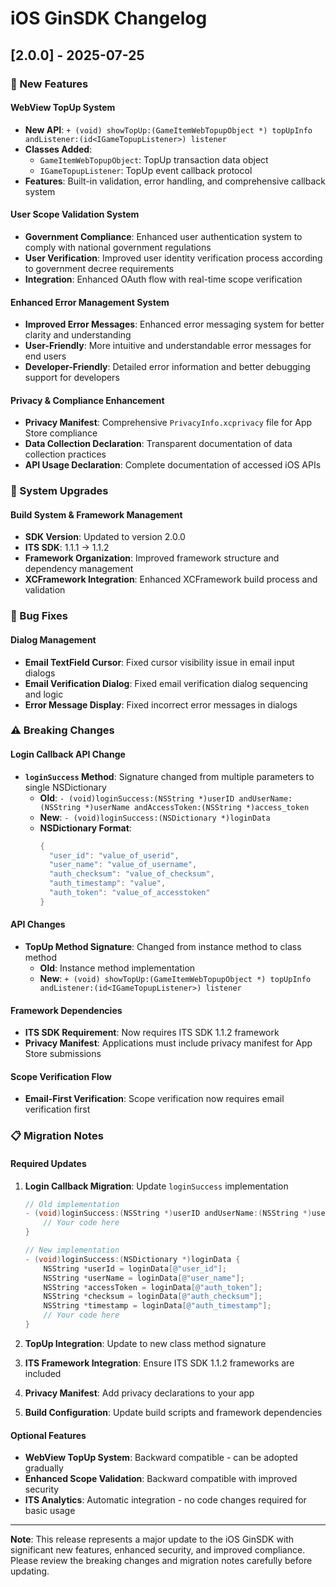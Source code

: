 # iOS GinSDK Changelog

## [2.0.0] - 2025-07-25

### 🚀 New Features

#### WebView TopUp System
- **New API**: `+ (void) showTopUp:(GameItemWebTopupObject *) topUpInfo andListener:(id<IGameTopupListener>) listener`
- **Classes Added**: 
  - `GameItemWebTopupObject`: TopUp transaction data object
  - `IGameTopupListener`: TopUp event callback protocol
- **Features**: Built-in validation, error handling, and comprehensive callback system

#### User Scope Validation System
- **Government Compliance**: Enhanced user authentication system to comply with national government regulations
- **User Verification**: Improved user identity verification process according to government decree requirements
- **Integration**: Enhanced OAuth flow with real-time scope verification

#### Enhanced Error Management System
- **Improved Error Messages**: Enhanced error messaging system for better clarity and understanding
- **User-Friendly**: More intuitive and understandable error messages for end users
- **Developer-Friendly**: Detailed error information and better debugging support for developers

#### Privacy & Compliance Enhancement
- **Privacy Manifest**: Comprehensive `PrivacyInfo.xcprivacy` file for App Store compliance
- **Data Collection Declaration**: Transparent documentation of data collection practices
- **API Usage Declaration**: Complete documentation of accessed iOS APIs

### 🔧 System Upgrades

#### Build System & Framework Management
- **SDK Version**: Updated to version 2.0.0
- **ITS SDK**: 1.1.1 → 1.1.2
- **Framework Organization**: Improved framework structure and dependency management
- **XCFramework Integration**: Enhanced XCFramework build process and validation

### 🐛 Bug Fixes

#### Dialog Management
- **Email TextField Cursor**: Fixed cursor visibility issue in email input dialogs
- **Email Verification Dialog**: Fixed email verification dialog sequencing and logic
- **Error Message Display**: Fixed incorrect error messages in dialogs

### ⚠️ Breaking Changes

#### Login Callback API Change
- **`loginSuccess` Method**: Signature changed from multiple parameters to single NSDictionary
  - **Old**: `- (void)loginSuccess:(NSString *)userID andUserName:(NSString *)userName andAccessToken:(NSString *)access_token`
  - **New**: `- (void)loginSuccess:(NSDictionary *)loginData`
  - **NSDictionary Format**:
    ```objectivec
    {
      "user_id": "value_of_userid",
      "user_name": "value_of_username", 
      "auth_checksum": "value_of_checksum",
      "auth_timestamp": "value",
      "auth_token": "value_of_accesstoken"
    }
    ```

#### API Changes
- **TopUp Method Signature**: Changed from instance method to class method
  - **Old**: Instance method implementation
  - **New**: `+ (void) showTopUp:(GameItemWebTopupObject *) topUpInfo andListener:(id<IGameTopupListener>) listener`

#### Framework Dependencies
- **ITS SDK Requirement**: Now requires ITS SDK 1.1.2 framework
- **Privacy Manifest**: Applications must include privacy manifest for App Store submissions

#### Scope Verification Flow
- **Email-First Verification**: Scope verification now requires email verification first

### 📋 Migration Notes

#### Required Updates
1. **Login Callback Migration**: Update `loginSuccess` implementation
   ```objectivec
   // Old implementation
   - (void)loginSuccess:(NSString *)userID andUserName:(NSString *)userName andAccessToken:(NSString *)access_token {
       // Your code here
   }
   
   // New implementation  
   - (void)loginSuccess:(NSDictionary *)loginData {
       NSString *userId = loginData[@"user_id"];
       NSString *userName = loginData[@"user_name"];
       NSString *accessToken = loginData[@"auth_token"];
       NSString *checksum = loginData[@"auth_checksum"];
       NSString *timestamp = loginData[@"auth_timestamp"];
       // Your code here
   }
   ```

2. **TopUp Integration**: Update to new class method signature
3. **ITS Framework Integration**: Ensure ITS SDK 1.1.2 frameworks are included  
4. **Privacy Manifest**: Add privacy declarations to your app
5. **Build Configuration**: Update build scripts and framework dependencies

#### Optional Features
- **WebView TopUp System**: Backward compatible - can be adopted gradually
- **Enhanced Scope Validation**: Backward compatible with improved security
- **ITS Analytics**: Automatic integration - no code changes required for basic usage

---

**Note**: This release represents a major update to the iOS GinSDK with significant new features, enhanced security, and improved compliance. Please review the breaking changes and migration notes carefully before updating.
